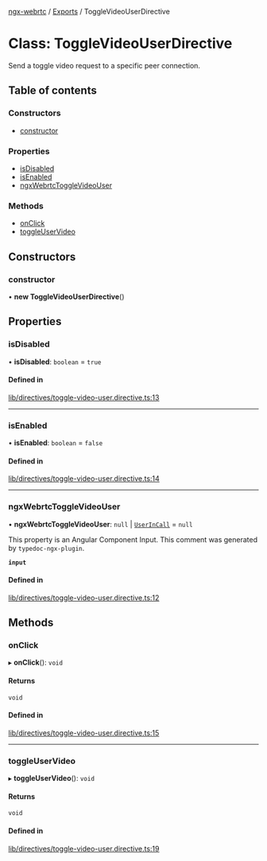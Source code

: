 [ngx-webrtc](https://github.com/lotterfriends/ngx-webrtc/tree/main/libs/ngx-webrtc/docs/README.md) / [Exports](https://github.com/lotterfriends/ngx-webrtc/tree/main/libs/ngx-webrtc/docs/modules.md) / ToggleVideoUserDirective

# Class: ToggleVideoUserDirective

Send a toggle video request to a specific peer connection.

## Table of contents

### Constructors

- [constructor](https://github.com/lotterfriends/ngx-webrtc/tree/main/libs/ngx-webrtc/docs/classes/ToggleVideoUserDirective.md#constructor)

### Properties

- [isDisabled](https://github.com/lotterfriends/ngx-webrtc/tree/main/libs/ngx-webrtc/docs/classes/ToggleVideoUserDirective.md#isdisabled)
- [isEnabled](https://github.com/lotterfriends/ngx-webrtc/tree/main/libs/ngx-webrtc/docs/classes/ToggleVideoUserDirective.md#isenabled)
- [ngxWebrtcToggleVideoUser](https://github.com/lotterfriends/ngx-webrtc/tree/main/libs/ngx-webrtc/docs/classes/ToggleVideoUserDirective.md#ngxwebrtctogglevideouser)

### Methods

- [onClick](https://github.com/lotterfriends/ngx-webrtc/tree/main/libs/ngx-webrtc/docs/classes/ToggleVideoUserDirective.md#onclick)
- [toggleUserVideo](https://github.com/lotterfriends/ngx-webrtc/tree/main/libs/ngx-webrtc/docs/classes/ToggleVideoUserDirective.md#toggleuservideo)

## Constructors

### constructor

• **new ToggleVideoUserDirective**()

## Properties

### isDisabled

• **isDisabled**: `boolean` = `true`

#### Defined in

[lib/directives/toggle-video-user.directive.ts:13](https://github.com/lotterfriends/video-chat/blob/cd8d92e/libs/ngx-webrtc/src/lib/directives/toggle-video-user.directive.ts#L13)

___

### isEnabled

• **isEnabled**: `boolean` = `false`

#### Defined in

[lib/directives/toggle-video-user.directive.ts:14](https://github.com/lotterfriends/video-chat/blob/cd8d92e/libs/ngx-webrtc/src/lib/directives/toggle-video-user.directive.ts#L14)

___

### ngxWebrtcToggleVideoUser

• **ngxWebrtcToggleVideoUser**: ``null`` \| [`UserInCall`](https://github.com/lotterfriends/ngx-webrtc/tree/main/libs/ngx-webrtc/docs/interfaces/UserInCall.md) = `null`

This property is an Angular Component Input. This comment was generated by `typedoc-ngx-plugin`.

**`input`**

#### Defined in

[lib/directives/toggle-video-user.directive.ts:12](https://github.com/lotterfriends/video-chat/blob/cd8d92e/libs/ngx-webrtc/src/lib/directives/toggle-video-user.directive.ts#L12)

## Methods

### onClick

▸ **onClick**(): `void`

#### Returns

`void`

#### Defined in

[lib/directives/toggle-video-user.directive.ts:15](https://github.com/lotterfriends/video-chat/blob/cd8d92e/libs/ngx-webrtc/src/lib/directives/toggle-video-user.directive.ts#L15)

___

### toggleUserVideo

▸ **toggleUserVideo**(): `void`

#### Returns

`void`

#### Defined in

[lib/directives/toggle-video-user.directive.ts:19](https://github.com/lotterfriends/video-chat/blob/cd8d92e/libs/ngx-webrtc/src/lib/directives/toggle-video-user.directive.ts#L19)
